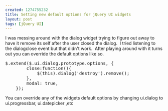 ```yaml
--- 
created: 1274755232
title: Setting new default options for jQuery UI widgets
layout: post
tags: [jQuery UI]
---
```

<p>I was messing around with the dialog widget trying to figure out away to have it remove its self after the user closed the dialog.&nbsp; I tried listening to the dialogclose event but that didn't work.&nbsp; After playing around with it turns out you can override the default options like so.</p>
<pre class="brush: js">
$.extend($.ui.dialog.prototype.options, {
        close:function(){
            $(this).dialog('destroy').remove();
        },
        modal: true,
    });
</pre>
<p>You can override any of the widgets default options by changing ui.dialog to ui.progressbar, ui.datepicker ,etc</p>
